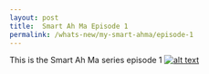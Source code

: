 ```yaml
---
layout: post
title:  Smart Ah Ma Episode 1
permalink: /whats-new/my-smart-ahma/episode-1
---
```

This is the Smart Ah Ma series episode 1
[![alt text](https://img.youtube.com/vi/yiYyvxTHnps/0.jpg)](https://www.youtube.com/watch?v=yiYyvxTHnps "Smart Ahma Episode 1")
